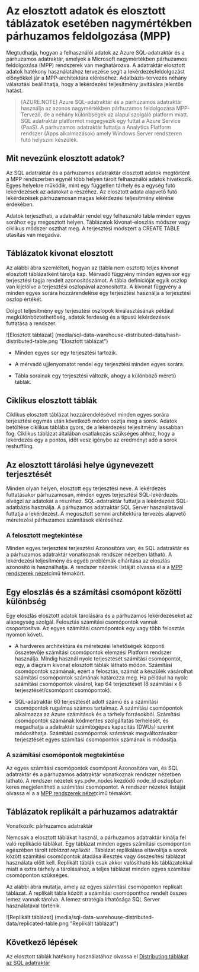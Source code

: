 <properties
   pageTitle="Normális eloszlású adatokat, és a táblázat beállításai a nagymértékben párhuzamos feldolgozása (MPP) rendszerekhez SQL adatraktár és a párhuzamos adatraktár elosztott |} Microsoft Azure"
   description="Megtudhatja, hogyan van meghatározva az adatok nagymértékben párhuzamos feldolgozása (MPP) és a táblákat az Azure SQL-adatraktár és a párhuzamos adatraktár terjesztése lehetőségeit."
   services="sql-data-warehouse"
   documentationCenter="NA"
   authors="barbkess"
   manager="barbkess"
   editor=""/>

<tags
   ms.service="sql-data-warehouse"
   ms.devlang="NA"
   ms.topic="article"
   ms.tgt_pltfrm="NA"
   ms.workload="data-services"
   ms.date="10/10/2016"
   ms.author="barbkess"/>


# <a name="distributed-data-and-distributed-tables-for-massively-parallel-processing-mpp"></a>Az elosztott adatok és elosztott táblázatok esetében nagymértékben párhuzamos feldolgozása (MPP)

Megtudhatja, hogyan a felhasználói adatok az Azure SQL-adatraktár és a párhuzamos adatraktár, amelyek a Microsoft nagymértékben párhuzamos feldolgozása (MPP) rendszerek van meghatározva. A adatraktár elosztott adatok hatékony használatához tervezése segít a lekérdezésfeldolgozást előnyökkel jár a MPP-architektúra eléréséhez. Adatbázis-tervezés néhány választási beállíthatja, hogy a lekérdezési teljesítmény javítására jelentős hatást.  

>[AZURE.NOTE] Azure SQL-adatraktár és a párhuzamos adatraktár használja az azonos nagymértékben párhuzamos feldolgozása MPP-Tervező, de a néhány különbségek az alapul szolgáló platform miatt. SQL adatraktár platformot megegyezik egy futtat a Azure Service (PaaS). A párhuzamos adatraktár futtatja a Analytics Platform rendszer (Apps alkalmazások) amely Windows Server rendszeren futó helyszíni készülék.

## <a name="what-is-distributed-data"></a>Mit nevezünk elosztott adatok?

Az SQL adatraktár és a párhuzamos adatraktár elosztott adatok megtörtént a MPP rendszerben egynél több helyen tárolt felhasználói adatok hivatkozik. Egyes helyekre működik, mint egy független tárhely és a egység futó lekérdezések az adatokat a részéhez. Az elosztott adata alapvető futó lekérdezések párhuzamosan magas lekérdezési teljesítmény elérése érdekében.

Adatok terjesztheti, a adatraktár rendel egy felhasználó tábla minden egyes sorához egy megosztott helyen.  Táblázatok kivonat-eloszlás módszer vagy ciklikus módszer oszthat meg. A terjesztési módszert a CREATE TABLE utasítás van megadva. 

## <a name="hash-distributed-tables"></a>Táblázatok kivonat elosztott
  
Az alábbi ábra szemlélteti, hogyan az (tábla nem osztott) teljes kivonat elosztott táblázatként tárolja kap. Mérvadó függvény minden egyes sor egy terjesztési tagja rendelt azonosítószámot. A tábla definícióját egyik oszlop van kijelölve a terjesztési oszlopával azonosította. A kivonat függvény a minden egyes sorára hozzárendelése egy terjesztési használja a terjesztési oszlop értékét.

Dolgot teljesítmény egy terjesztési oszlopok kiválasztásának például megkülönböztethetőség, adatok ferdeség és a típusú lekérdezések futtatása a rendszer.
  
![Elosztott táblázat] (media/sql-data-warehouse-distributed-data/hash-distributed-table.png "Elosztott táblázat")  
  
-   Minden egyes sor egy terjesztési tartozik.  
  
-   A mérvadó ujjlenyomatot rendel egy terjesztési minden egyes sorára.  
  
-   Tábla sorainak egy terjesztési változik, ahogy a különböző méretű táblák.

## <a name="round-robin-distributed-tables"></a>Ciklikus elosztott táblák

Ciklikus elosztott táblázat hozzárendelésével minden egyes sorára terjesztési egymás után következő módon osztja meg a sorok. Adatok betöltése ciklikus táblába gyors, de a lekérdezési teljesítmény lassabban fog.  Ciklikus táblázat általában csatlakozás szükséges ahhoz, hogy a lekérdezés egy a pontos, időt vesz igénybe az eredményt adó a sorok reshuffling.

## <a name="distributed-storage-locations-are-called-distributions"></a>Az elosztott tárolási helye úgynevezett terjesztését

Minden olyan helyen, elosztott egy terjesztési neve. A lekérdezés futtatásakor párhuzamosan, minden egyes terjesztési SQL-lekérdezés elvégzi az adatokat a részéhez. SQL-adatraktár futtatja a lekérdezést SQL-adatbázis használja. A párhuzamos adatraktár SQL Server használatával futtatja a lekérdezést. A megosztott semmi architektúra tervezés alapvető méretezési párhuzamos számítások eléréséhez.

### <a name="can-i-view-the-distributions"></a>A felosztott megtekintése

Minden egyes terjesztési terjesztési Azonosítóra van, és SQL adatraktár és a párhuzamos adatraktár vonatkoznak rendszer nézetben látható. A lekérdezési teljesítmény és egyéb problémák elhárítása az eloszlás azonosító is használhatja. A rendszer nézetek listáját olvassa el a a [MPP rendszerek nézet](sql-data-warehouse-reference-tsql-statements.md)című témakört.

## <a name="difference-between-a-distribution-and-a-compute-node"></a>Egy eloszlás és a számítási csomópont közötti különbség

Egy eloszlás elosztott adatok tárolására és a párhuzamos lekérdezéseket az alapegység szolgál. Felosztás számítási csomópontok vannak csoportosítva. Az egyes számítási csomópontok egy vagy több felosztás nyomon követi.  

-   A hardveres architektúra és méretezési lehetőségek központi összetevője számítási csomópontok elemzési Platform rendszer használja. Mindig használ nyolc terjesztését számítási csomópontot, egy, a diagram kivonat elosztott táblák látható módon. Számítási csomópontok számának, ezért a felosztás, számát a készülék vásárolhat számítási csomópontok számának határozza meg. Ha például ha nyolc számítási csomópontok vásárol, kap 64 terjesztését (8 számítási x 8 terjesztését/csomópont csomópontok). 

-   SQL-adatraktár 60 terjesztését adott számú és a számítási csomópontok rugalmas számos tartalmaz. A számítási csomópontok alkalmazza az Azure számítások és a tárhely forrásokból. Számítási csomópontok számának kódmentes szolgáltatás terhelését, és megadhatja a adatraktár számítógépes kapacitás (DWUs) szerint módosíthatja. Számítási csomópontok számának megváltozásakor terjesztését egyes számítási csomópontok számának is módosítja. 

### <a name="can-i-view-the-compute-nodes"></a>A számítási csomópontok megtekintése

Az egyes számítási csomópontok csomópont Azonosítóra van, és SQL adatraktár és a párhuzamos adatraktár vonatkoznak rendszer nézetben látható.  A rendszer nézetek sys.pdw_nodes kezdődő node_id oszlopban keres megjelenítheti a számítási csomópontot. A rendszer nézetek listáját olvassa el a a [MPP rendszerek nézet](sql-data-warehouse-reference-tsql-statements.md)című témakört.

## <a name="Replicated"></a>Táblázatok replikált a párhuzamos adatraktár 
  
Vonatkozik: párhuzamos adatraktár

Nemcsak a elosztott táblákat használ, a párhuzamos adatraktár kínálja fel való replikáció táblákat. Egy táblázat minden egyes számítási csomóponton egészében tárolt *táblázat replikált* . Táblázat replikálása eltávolítja a sorok között számítási csomópontok átadása illesztés vagy összesítési táblázat használata előtt kell. Replikált táblák csak akkor valósítható kis táblázatokkal miatt a extra tárhely a tárolásához, a teljes táblázat minden egyes számítási csomóponton szükséges.  
  
Az alábbi ábra mutatja, amely az egyes számítási csomóponton replikált táblázat. A replikált tábla között a számítási csomóponthoz rendelt összes lemez vannak tárolva. A lemez stratégia írhatósága SQL Server használatával történik.  
  
![Replikált táblázat] (media/sql-data-warehouse-distributed-data/replicated-table.png "Replikált táblázat") 
  
## <a name="next-steps"></a>Következő lépések
  
Az elosztott táblák hatékony használatához olvassa el [Distributing táblákat az SQL adatraktár](sql-data-warehouse-tables-distribute.md)  
  



  
